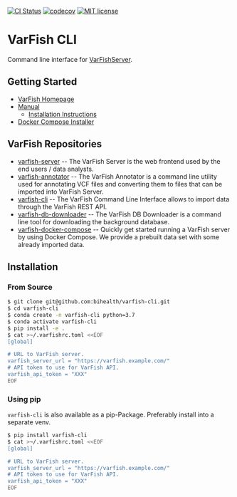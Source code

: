 [![CI Status](https://github.com/bihealth/varfish-cli/workflows/main/badge.svg)](https://github.com/bihealth/varfish-cli/actions)
[![codecov](https://codecov.io/gh/bihealth/varfish-cli/branch/main/graph/badge.svg?token=9ZX53MPEJT)](https://codecov.io/gh/bihealth/varfish-cli)
[![MIT license](https://img.shields.io/badge/License-MIT-green.svg)](https://opensource.org/licenses/MIT)

# VarFish CLI

Command line interface for [VarFishServer](https://github.com/bihealth/varfish-server).

## Getting Started

- [VarFish Homepage](https://www.cubi.bihealth.org/software/varfish/)
- [Manual](https://varfish-server.readthedocs.io/en/latest/)
    - [Installation Instructions](https://varfish-server.readthedocs.io/en/latest/admin_install.html)
- [Docker Compose Installer](https://github.com/bihealth/varfish-docker-compose#run-varfish-server-using-docker-compose)

## VarFish Repositories

- [varfish-server](https://github.com/bihealth/varfish-server) --
  The VarFish Server is the web frontend used by the end users / data analysts.
- [varfish-annotator](https://github.com/bihealth/varfish-annotator) --
  The VarFish Annotator is a command line utility used for annotating VCF files and converting them to files that can be imported into VarFish Server.
- [varfish-cli](https://github.com/bihealth/varfish-cli) --
  The VarFish Command Line Interface allows to import data through the VarFish REST API.
- [varfish-db-downloader](https://github.com/bihealth/varfish-db-downloader) --
  The VarFish DB Downloader is a command line tool for downloading the background database.
- [varfish-docker-compose](https://github.com/bihealth/varfish-docker-compose) --
  Quickly get started running a VarFish server by using Docker Compose.
  We provide a prebuilt data set with some already imported data.

## Installation

### From Source

```bash
$ git clone git@github.com:bihealth/varfish-cli.git
$ cd varfish-cli
$ conda create -n varfish-cli python=3.7
$ conda activate varfish-cli
$ pip install -e .
$ cat >~/.varfishrc.toml <<EOF
[global]

# URL to VarFish server.
varfish_server_url = "https://varfish.example.com/"
# API token to use for VarFish API.
varfish_api_token = "XXX"
EOF
```

### Using pip


`varfish-cli` is also available as a pip-Package.
Preferably install into a separate venv.

```bash
$ pip install varfish-cli
$ cat >~/.varfishrc.toml <<EOF
[global]

# URL to VarFish server.
varfish_server_url = "https://varfish.example.com/"
# API token to use for VarFish API.
varfish_api_token = "XXX"
EOF
```
